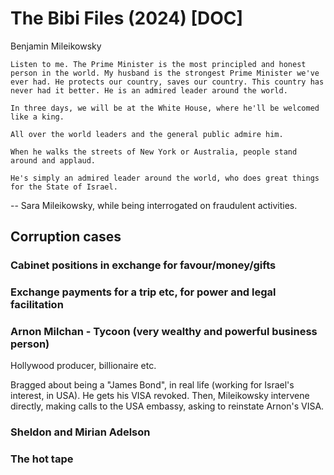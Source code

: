 # The Bibi Files (2024) [DOC]

Benjamin Mileikowsky

``` 
Listen to me. The Prime Minister is the most principled and honest person in the world. My husband is the strongest Prime Minister we've ever had. He protects our country, saves our country. This country has never had it better. He is an admired leader around the world.

In three days, we will be at the White House, where he'll be welcomed like a king.

All over the world leaders and the general public admire him.

When he walks the streets of New York or Australia, people stand around and applaud.

He's simply an admired leader around the world, who does great things for the State of Israel.
```
-- Sara Mileikowsky, while being interrogated on fraudulent activities.


## Corruption cases

### Cabinet positions in exchange for favour/money/gifts

### Exchange payments for a trip etc, for power and legal facilitation

### Arnon Milchan - Tycoon (very wealthy and powerful business person)

Hollywood producer, billionaire etc.

Bragged about being a "James Bond", in real life (working for Israel's interest, in USA). He gets his VISA revoked. Then, Mileikowsky intervene directly, making calls to the USA embassy, asking to reinstate Arnon's VISA.

### Sheldon and Mirian Adelson

### The hot tape
